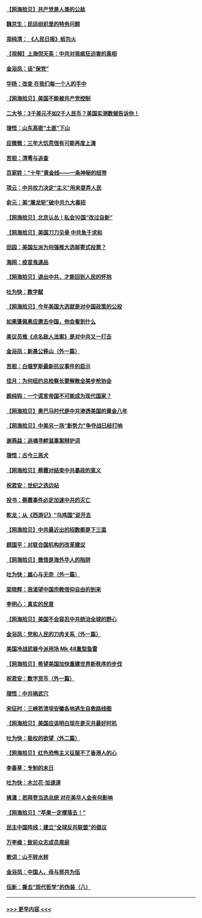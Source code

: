 #### [【网海拾贝】共产党是人类的公敌](../pages/nsc993/n12363182.md?t=08281651) 
#### [魏京生：民运组织里的特务问题](../pages/nsc993/n12363010.md?t=08281651) 
#### [郑纯清： 《人民日报》纸包火](../pages/nsc993/n12362706.md?t=08281651) 
#### [【视频】上海倪天英：中共对我疯狂迫害的真相](../pages/nsc993/n12356341.md?t=08281651) 
#### [金浴凤：话“保党”](../pages/nsc993/n12361867.md?t=08281651) 
#### [华旸：改变 在我们每一个人的手中](../pages/nsc993/n12361774.md?t=08281651) 
#### [【网海拾贝】美国不能被共产党控制](../pages/nsc993/n12360271.md?t=08281651) 
#### [二大爷：3千美元不如2千人民币？美国实测数据告诉你！](../pages/nsc993/n12358563.md?t=08281651) 
#### [理悟：山东高密“土匪”下山](../pages/nsc993/n12358535.md?t=08281651) 
#### [应微微：三年大饥荒很有可能再度上演](../pages/nsc993/n12358523.md?t=08281651) 
#### [苦胆：清零与追查](../pages/nsc993/n12358501.md?t=08281651) 
#### [百家姓：“十年”黄金线——一条神秘的纽带](../pages/nsc993/n12358319.md?t=08281651) 
#### [项云：中共权力决定“主义”用来耍弄人民](../pages/nsc993/n12358172.md?t=08281651) 
#### [俞元：美“屠龙斩”破中共九大毒招](../pages/nsc993/n12357822.md?t=08281651) 
#### [【网海拾贝】北京认怂！私会10国“改过自新”](../pages/nsc993/n12357784.md?t=08281651) 
#### [【网海拾贝】美国刀刀见骨 中共急于求和](../pages/nsc993/n12355511.md?t=08281651) 
#### [田园：美国左派为何强推大选邮寄式投票？](../pages/nsc993/n12352963.md?t=08281651) 
#### [海网：疫苗鬼速品](../pages/nsc993/n12354438.md?t=08281651) 
#### [【网海拾贝】退出中共，才能回到人民的怀抱](../pages/nsc993/n12352634.md?t=08281651) 
#### [吐为快：数字赋](../pages/nsc993/n12352317.md?t=08281651) 
#### [【网海拾贝】今年美国大选就是对中国政策的公投](../pages/nsc993/n12350973.md?t=08281651) 
#### [如果蓬佩奥应邀去中国，他会看到什么](../pages/nsc993/n12350945.md?t=08281651) 
#### [美议员推《点名敌人法案》是对中共又一打击](../pages/nsc993/n12350765.md?t=08281651) 
#### [金浴凤：新愚公移山（外一篇）](../pages/nsc993/n12350253.md?t=08281651) 
#### [苦胆：白俄罗斯最新抗议事件的启示](../pages/nsc993/n12349989.md?t=08281651) 
#### [佳月：为何纽约总检察长要解散全美步枪协会](../pages/nsc993/n12349939.md?t=08281651) 
#### [颜纯钩：一个谎言帝国不可能成为现代国家？](../pages/nsc993/n12349898.md?t=08281651) 
#### [【网海拾贝】奥巴马时代是中共渗透美国的黄金八年](../pages/nsc993/n12349284.md?t=08281651) 
#### [【网海拾贝】中美另一场“新势力”争夺战已经打响](../pages/nsc993/n12346998.md?t=08281651) 
#### [谢燕益：追魂寻衅滋事案辩护词](../pages/nsc993/n12346892.md?t=08281651) 
#### [理悟：古今三恶犬](../pages/nsc993/n12345190.md?t=08281651) 
#### [【网海拾贝】蔡霞对结束中共暴政的意义](../pages/nsc993/n12344263.md?t=08281651) 
#### [祝君安：世纪之选边站](../pages/nsc993/n12342382.md?t=08281651) 
#### [投书：蔡霞事件必定加速中共的灭亡](../pages/nsc993/n12341881.md?t=08281651) 
#### [乾龙：从《西游记》“乌鸡国”说开去](../pages/nsc993/n12341690.md?t=08281651) 
#### [【网海拾贝】中共最近出的招数都是下三滥](../pages/nsc993/n12341593.md?t=08281651) 
#### [顾国平：对联合国机构的改革建议](../pages/nsc993/n12339928.md?t=08281651) 
#### [【网海拾贝】微信是海外华人的陷阱](../pages/nsc993/n12338868.md?t=08281651) 
#### [吐为快：雄心与无奈（外一篇）](../pages/nsc993/n12338132.md?t=08281651) 
#### [梁晓辉：我渴望中国宗教信仰自由的到来](../pages/nsc993/n12336657.md?t=08281651) 
#### [李明心：真实的民意](../pages/nsc993/n12336089.md?t=08281651) 
#### [【网海拾贝】美国不会容忍中共统治全球的野心](../pages/nsc993/n12336063.md?t=08281651) 
#### [金浴凤：党和人民的刀肉关系（外一篇）](../pages/nsc993/n12335834.md?t=08281651) 
#### [美国冷战武器今派用场 Mk 48重型鱼雷](../pages/nsc993/n12335354.md?t=08281651) 
#### [【网海拾贝】希望美国加快重建世界新秩序的步伐](../pages/nsc993/n12334224.md?t=08281651) 
#### [祝君安：数字货币（外一篇）](../pages/nsc993/n12334186.md?t=08281651) 
#### [理悟：中共祸武穴](../pages/nsc993/n12333962.md?t=08281651) 
#### [宋征时：三峡若溃坝安徽各地逃生自救路线图](../pages/nsc993/n12332450.md?t=08281651) 
#### [【网海拾贝】美国应该明白现在是灭共最好时机](../pages/nsc993/n12332313.md?t=08281651) 
#### [吐为快：极权的欲望（外二篇）](../pages/nsc993/n12332089.md?t=08281651) 
#### [【网海拾贝】红色恐怖主义征服不了香港人的心](../pages/nsc993/n12329296.md?t=08281651) 
#### [李春草：专制的末日](../pages/nsc993/n12329079.md?t=08281651) 
#### [吐为快：木兰花‧加速道](../pages/nsc993/n12327366.md?t=08281651) 
#### [拂潇：若拜登当选总统 对在美华人会有何影响](../pages/nsc993/n12295996.md?t=08281651) 
#### [【网海拾贝】“苹果一定撑落去！”](../pages/nsc993/n12326784.md?t=08281651) 
#### [民主中国阵线：建立“全球反共联盟”的倡议](../pages/nsc993/n12324177.md?t=08281651) 
#### [万李缘：致前众志成员周庭](../pages/nsc993/n12324635.md?t=08281651) 
#### [歌词：山不转水转](../pages/nsc993/n12324599.md?t=08281651) 
#### [金浴凤：中国人，毋与邪共为伍](../pages/nsc993/n12324257.md?t=08281651) 
#### [伍新：撕去“现代哲学”的伪装（八）](../pages/nsc993/n12324188.md?t=08281651) 

----
#### [ >>> 更早内容 <<< ](../indexes/nsc993-earlier.md)
